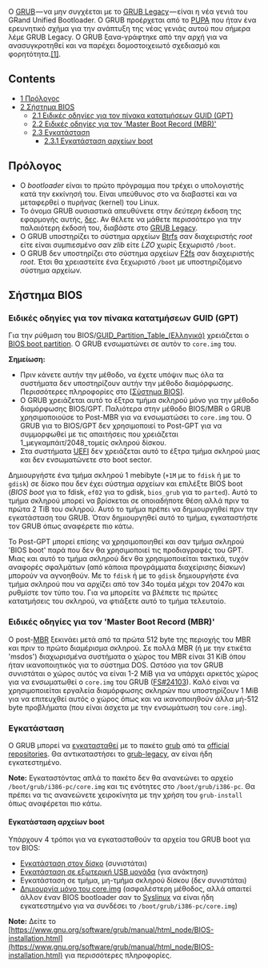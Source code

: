 Ο [GRUB](https://www.gnu.org/software/grub/) — να μην συγχέεται με το [GRUB Legacy](/index.php/GRUB_Legacy "GRUB Legacy") — είναι η νέα γενιά του GRand Unified Bootloader. Ο GRUB προέρχεται από το [PUPA](http://www.nongnu.org/pupa/) που ήταν ένα ερευνητικό σχήμα για την ανάπτυξη της νέας γενιάς αυτού που σήμερα λέμε GRUB Legacy. Ο GRUB ξανα-γράφτηκε από την αρχή για να ανασυγκροτηθεί και να παρέχει δομοστοιχειωτό σχεδιασμό και φορητότητα.[[1]](https://www.gnu.org/software/grub/grub-faq.html#q1).

## Contents

*   [1 Πρόλογος](#.CE.A0.CF.81.CF.8C.CE.BB.CE.BF.CE.B3.CE.BF.CF.82)
*   [2 Σήστημα BIOS](#.CE.A3.CE.AE.CF.83.CF.84.CE.B7.CE.BC.CE.B1_BIOS)
    *   [2.1 Ειδικές οδηγίες για τον πίνακα κατατμήσεων GUID (GPT)](#.CE.95.CE.B9.CE.B4.CE.B9.CE.BA.CE.AD.CF.82_.CE.BF.CE.B4.CE.B7.CE.B3.CE.AF.CE.B5.CF.82_.CE.B3.CE.B9.CE.B1_.CF.84.CE.BF.CE.BD_.CF.80.CE.AF.CE.BD.CE.B1.CE.BA.CE.B1_.CE.BA.CE.B1.CF.84.CE.B1.CF.84.CE.BC.CE.AE.CF.83.CE.B5.CF.89.CE.BD_GUID_.28GPT.29)
    *   [2.2 Ειδικές οδηγίες για τον 'Master Boot Record (MBR)'](#.CE.95.CE.B9.CE.B4.CE.B9.CE.BA.CE.AD.CF.82_.CE.BF.CE.B4.CE.B7.CE.B3.CE.AF.CE.B5.CF.82_.CE.B3.CE.B9.CE.B1_.CF.84.CE.BF.CE.BD_.27Master_Boot_Record_.28MBR.29.27)
    *   [2.3 Εγκατάσταση](#.CE.95.CE.B3.CE.BA.CE.B1.CF.84.CE.AC.CF.83.CF.84.CE.B1.CF.83.CE.B7)
        *   [2.3.1 Εγκατάσταση αρχείων boot](#.CE.95.CE.B3.CE.BA.CE.B1.CF.84.CE.AC.CF.83.CF.84.CE.B1.CF.83.CE.B7_.CE.B1.CF.81.CF.87.CE.B5.CE.AF.CF.89.CE.BD_boot)

## Πρόλογος

*   Ο _bootloader_ είναι το πρώτο πρόγραμμα που τρέχει ο υπολογιστής κατά την εκκίνησή του. Είναι υπεύθυνος στο να διαβαστεί και να μεταφερθεί ο πυρήνας (kernel) του Linux.
*   Το όνομα GRUB ουσιαστικά απευθύνετε στην _δεύτερη_ έκδοση της εφαρμογής αυτής, [δες](https://www.gnu.org/software/grub/). Αν θέλετε να μάθετε περισσότερο για την παλαιότερη έκδοσή του, διαβάστε στο [GRUB Legacy](/index.php/GRUB_Legacy "GRUB Legacy").
*   Ο GRUB υποστηρίζει το σύστημα αρχείων [Btrfs](/index.php/Btrfs "Btrfs") σαν διαχειριστής _root_ είτε είναι συμπιεσμένο σαν _zlib_ είτε _LZO_ χωρίς ξεχωριστό `/boot`.
*   Ο GRUB δεν υποστηρίζει στο σύστημα αρχείων [F2fs](/index.php/F2fs "F2fs") σαν διαχειριστής _root_. Έτσι θα χρειαστείτε ένα ξεχωριστό `/boot` με υποστηριζόμενο σύστημα αρχείων.

## Σήστημα BIOS

### Ειδικές οδηγίες για τον πίνακα κατατμήσεων GUID (GPT)

Για την ρύθμιση του BIOS/[GUID_Partition_Table_(Ελληνικά)](/index.php/GUID_Partition_Table_(%CE%95%CE%BB%CE%BB%CE%B7%CE%BD%CE%B9%CE%BA%CE%AC) "GUID Partition Table (Ελληνικά)") χρειάζεται ο [BIOS boot partition](http://www.gnu.org/software/grub/manual/html_node/BIOS-installation.html). Ο GRUB ενσωματώνει σε αυτόν το `core.img` του.

**Σημείωση:**

*   Πριν κάνετε αυτήν την μέθοδο, να έχετε υπόψιν πως όλα τα συστήματα δεν υποστηρίζουν αυτήν την μέθοδο διαμόρφωσης. Περισσότερες πληροφορίες στο [[Σύστημα BIOS](https://wiki.archlinux.org/index.php/GUID_Partition_Table_%28%CE%95%CE%BB%CE%BB%CE%B7%CE%BD%CE%B9%CE%BA%CE%AC%29#.CE.A3.CF.85.CF.83.CF.84.CE.AE.CE.BC.CE.B1.CF.84.CE.B1_BIOS)].
*   Ο GRUB χρειάζεται αυτό το έξτρα τμήμα σκληρού μόνο για την μέθοδο διαμόρφωσης BIOS/GPT. Παλιότερα στην μέθοδο BIOS/MBR ο GRUB χρησιμοποιούσε το Post-MBR για να ενσωματώσει το `core.img` του. Ο GRUB για το BIOS/GPT δεν χρησιμοποιεί το Post-GPT για να συμμορφωθεί με τις απαιτήσεις που χρειάζεται 1_μεγκαμπάιτ/2048_τομείς σκληρού δίσκου.
*   Στα συστήματα [UEFI](/index.php/UEFI "UEFI") δεν χρειάζεται αυτό το έξτρα τμήμα σκληρού μιας και δεν ενσωματώνετε στο boot sector.

Δημιουργήστε ένα τμήμα σκληρού 1 mebibyte (`+1M` με το `fdisk` ή με το `gdisk`) σε δίσκο που δεν έχει σύστημα αρχείων και επιλέξτε BIOS boot (_BIOS boot_ για το fdisk, `ef02` για το gdisk, `bios_grub` για το `parted`). Αυτό το τμήμα σκληρού μπορεί να βρίσκεται σε οποιαδήποτε θέση αλλά πριν τα πρώτα 2 TiB του σκληρού. Αυτό το τμήμα πρέπει να δημιουργηθεί πριν την εγκατάσταση του GRUB. Όταν δημιουργηθεί αυτό το τμήμα, εγκαταστήστε τον GRUB όπως αναφέρετε πιο κάτω.

Το Post-GPT μπορεί επίσης να χρησιμοποιηθεί και σαν τμήμα σκληρού 'BIOS boot' παρά που δεν θα χρησιμοποιεί τις προδιαγραφές του GPT. Μιας και αυτό το τμήμα σκληρού δεν θα χρησιμοποιείται τακτικά, τυχόν αναφορές σφαλμάτων (από κάποια προγράμματα διαχείρισης δίσκων) μπορούν να αγνοηθούν. Με το `fdisk` ή με το `gdisk` δημιουργήστε ένα τμήμα σκληρού που να αρχίζει από τον 34ο τομέα μέχρι τον 2047ο και ρυθμίστε τον τύπο του. Για να μπορείτε να βλέπετε τις πρώτες κατατμήσεις του σκληρού, να φτιάξετε αυτό το τμήμα τελευταίο.

### Ειδικές οδηγίες για τον 'Master Boot Record (MBR)'

Ο post-[MBR](/index.php/MBR "MBR") ξεκινάει μετά από τα πρώτα 512 byte της περιοχής του MBR και πριν το πρώτο διαμέρισμα σκληρού. Σε πολλά MBR (ή με την ετικέτα 'msdos') διαχωρισμένα συστήματα ο χώρος του MBR είναι 31 KiB όπου ήταν ικανοποιητικός για το σύστημα DOS. Ωστόσο για τον GRUB συνιστάται ο χώρος αυτός να είναι 1-2 MiB για να υπάρχει αρκετός χώρος για να ενσωματωθεί ο `core.img` του GRUB ([FS#24103](https://bugs.archlinux.org/task/24103)). Καλό είναι να χρησιμοποιείται εργαλεία διαμόρφωσης σκληρών που υποστηρίζουν 1 MiB για να επιτευχθεί αυτός ο χώρος όπως και να ικανοποιηθούν άλλα μή-512 byte προβλήματα (που είναι άσχετα με την ενσωμάτωση του `core.img`).

### Εγκατάσταση

Ο GRUB μπορεί να [εγκατασταθεί](/index.php/Pacman_(%CE%95%CE%BB%CE%BB%CE%B7%CE%BD%CE%B9%CE%BA%CE%AC) "Pacman (Ελληνικά)") με το πακέτο [grub](https://www.archlinux.org/packages/?name=grub) από τα [official repositories](/index.php/Official_repositories "Official repositories"). Θα αντικαταστήσει το [grub-legacy](https://aur.archlinux.org/packages/grub-legacy/), αν είναι ήδη εγκατεστημένο.

**Note:** Εγκαταστόντας απλά το πακέτο δεν θα ανανεώνει το αρχείο `/boot/grub/i386-pc/core.img` και τις ενότητες στο `/boot/grub/i386-pc`. Θα πρέπει να τις ανανεώνετε χειροκίνητα με την χρήση του `grub-install` όπως αναφέρεται πιο κάτω.

#### Εγκατάσταση αρχείων boot

Υπάρχουν 4 τρόποι για να εγκατασταθούν τα αρχεία του GRUB boot για τον BIOS:

*   [Εγκατάσταση στον δίσκο](#.CE.95.CE.B3.CE.BA.CE.B1.CF.84.CE.AC.CF.83.CF.84.CE.B1.CF.83.CE.B7_.CF.83.CF.84.CE.BF.CE.BD_.CE.B4.CE.AF.CF.83.CE.BA.CE.BF) (συνιστάται)
*   [Εγκατάσταση σε εξωτερική USB μονάδα](#.CE.95.CE.B3.CE.BA.CE.B1.CF.84.CE.AC.CF.83.CF.84.CE.B1.CF.83.CE.B7_.CF.83.CE.B5_.CE.B5.CE.BE.CF.89.CF.84.CE.B5.CF.81.CE.B9.CE.BA.CE.AE_USB_.CE.BC.CE.BF.CE.BD.CE.AC.CE.B4.CE.B1) (για ανάκτηση)
*   Εγκατάσταση σε τμήμα, μη-τμήμα σκληρού δίσκου (δεν συνιστάται)
*   [Δημιουργία μόνο του core.img](#.CE.94.CE.B7.CE.BC.CE.B9.CE.BF.CF.85.CF.81.CE.B3.CE.AF.CE.B1_.CE.BC.CF.8C.CE.BD.CE.BF_.CF.84.CE.BF.CF.85_core.img) (ασφαλέστερη μέθοδος, αλλά απαιτεί άλλον έναν BIOS bootloader σαν το [Syslinux](/index.php/Syslinux "Syslinux") να είναι ήδη εγκατεστημένο για να συνδέσει το `/boot/grub/i386-pc/core.img`)

**Note:** Δείτε το [https://www.gnu.org/software/grub/manual/html_node/BIOS-installation.html](https://www.gnu.org/software/grub/manual/html_node/BIOS-installation.html) για περισσότερες πληροφορίες.